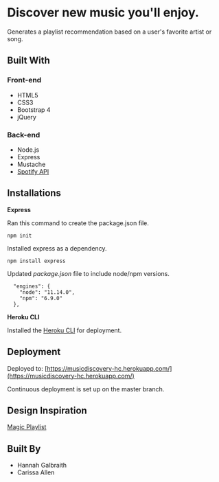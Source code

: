 # Discover new music you'll enjoy.

Generates a playlist recommendation based on a user's favorite artist or song.

## Built With
### Front-end
* HTML5
* CSS3
* Bootstrap 4
* jQuery
### Back-end
* Node.js
* Express
* Mustache
* [Spotify API](https://developer.spotify.com/documentation/web-api/reference/browse/get-recommendations/)

## Installations

**Express**

Ran this command to create the package.json file.

`npm init`

Installed express as a dependency.

`npm install express`

Updated _package.json_ file to include node/npm versions.

```
  "engines": {
    "node": "11.14.0",
    "npm": "6.9.0"
  },
```

**Heroku CLI**

Installed the [Heroku CLI](https://devcenter.heroku.com/articles/getting-started-with-nodejs#set-up) for deployment.

## Deployment

Deployed to: [https://musicdiscovery-hc.herokuapp.com/](https://musicdiscovery-hc.herokuapp.com/)

Continuous deployment is set up on the master branch.

## Design Inspiration
[Magic Playlist](https://magicplaylist.co/)

## Built By
* Hannah Galbraith
* Carissa Allen
